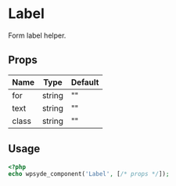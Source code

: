 # Label

Form label helper.

## Props

| Name | Type | Default |
|------|------|---------|
| for | string | "" |
| text | string | "" |
| class | string | "" |

## Usage

```php
<?php
echo wpsyde_component('Label', [/* props */]);
```
